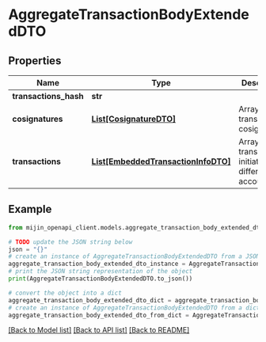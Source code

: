 # AggregateTransactionBodyExtendedDTO


## Properties

Name | Type | Description | Notes
------------ | ------------- | ------------- | -------------
**transactions_hash** | **str** |  | 
**cosignatures** | [**List[CosignatureDTO]**](CosignatureDTO.md) | Array of transaction cosignatures. | 
**transactions** | [**List[EmbeddedTransactionInfoDTO]**](EmbeddedTransactionInfoDTO.md) | Array of transactions initiated by different accounts. | 

## Example

```python
from mijin_openapi_client.models.aggregate_transaction_body_extended_dto import AggregateTransactionBodyExtendedDTO

# TODO update the JSON string below
json = "{}"
# create an instance of AggregateTransactionBodyExtendedDTO from a JSON string
aggregate_transaction_body_extended_dto_instance = AggregateTransactionBodyExtendedDTO.from_json(json)
# print the JSON string representation of the object
print(AggregateTransactionBodyExtendedDTO.to_json())

# convert the object into a dict
aggregate_transaction_body_extended_dto_dict = aggregate_transaction_body_extended_dto_instance.to_dict()
# create an instance of AggregateTransactionBodyExtendedDTO from a dict
aggregate_transaction_body_extended_dto_from_dict = AggregateTransactionBodyExtendedDTO.from_dict(aggregate_transaction_body_extended_dto_dict)
```
[[Back to Model list]](../README.md#documentation-for-models) [[Back to API list]](../README.md#documentation-for-api-endpoints) [[Back to README]](../README.md)


